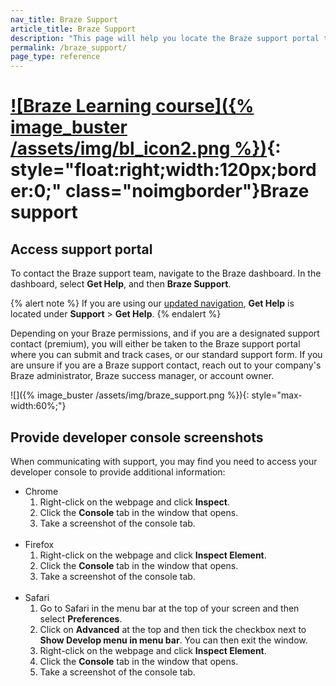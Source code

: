 ```yaml
---
nav_title: Braze Support
article_title: Braze Support
description: "This page will help you locate the Braze support portal to submit Braze product feedback. This page will only accessible to Braze customers."
permalink: /braze_support/
page_type: reference
---
```


# [![Braze Learning course]({% image_buster /assets/img/bl_icon2.png %})](https://learning.braze.com/the-braze-support-portal/){: style="float:right;width:120px;border:0;" class="noimgborder"}Braze support

## Access support portal

To contact the Braze support team, navigate to the Braze dashboard. In the dashboard, select **Get Help**, and then **Braze Support**. 

{% alert note %}
If you are using our [updated navigation]({{site.baseurl}}/navigation/), **Get Help** is located under **Support** > **Get Help**.
{% endalert %}

Depending on your Braze permissions, and if you are a designated support contact (premium), you will either be taken to the Braze support portal where you can submit and track cases, or our standard support form. If you are unsure if you are a Braze support contact, reach out to your company's Braze administrator, Braze success manager, or account owner.

![]({% image_buster /assets/img/braze_support.png %}){: style="max-width:60%;"}

## Provide developer console screenshots

When communicating with support, you may find you need to access your developer console to provide additional information:
- Chrome
  1. Right-click on the webpage and click **Inspect**.
  2. Click the **Console** tab in the window that opens.
  3. Take a screenshot of the console tab.<br><br>
- Firefox
  1. Right-click on the webpage and click **Inspect Element**.
  2. Click the **Console** tab in the window that opens.
  3. Take a screenshot of the console tab.<br><br>
- Safari
  1. Go to Safari in the menu bar at the top of your screen and then select **Preferences**.
  2. Click on **Advanced** at the top and then tick the checkbox next to **Show Develop menu in menu bar**. You can then exit the window.
  3. Right-click on the webpage and click **Inspect Element**.
  4. Click the **Console** tab in the window that opens.
  5. Take a screenshot of the console tab.
